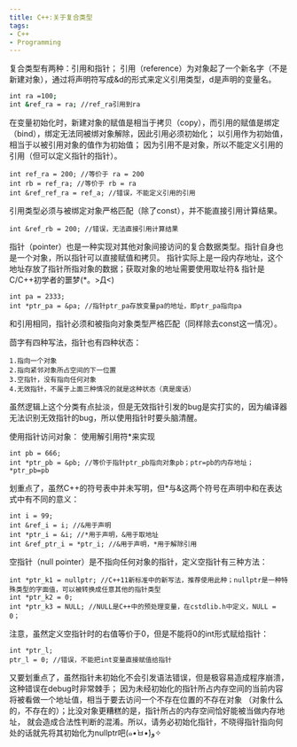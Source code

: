 ```yaml
---
title: C++:关于复合类型
tags:
- C++
- Programming
---
```

复合类型有两种：引用和指针；
引用（reference）为对象起了一个新名字（不是新建对象），通过将声明符写成&d的形式来定义引用类型，d是声明的变量名。
``` bash
int ra =100;
int &ref_ra = ra; //ref_ra引用到ra
```
在变量初始化时，新建对象的赋值是相当于拷贝（copy），而引用的赋值是绑定（bind），绑定无法同被绑对象解除，因此引用必须初始化；
以引用作为初始值，相当于以被引用对象的值作为初始值；
因为引用不是对象，所以不能定义引用的引用（但可以定义指针的指针）。
```
int ref_ra = 200; //等价于 ra = 200
int rb = ref_ra; //等价于 rb = ra
int &ref_ref_ra = ref_a; //错误，不能定义引用的引用
```
引用类型必须与被绑定对象严格匹配（除了const），并不能直接引用计算结果。
```
int &ref_rb = 200; //错误，无法直接引用计算结果
```
指针（pointer）也是一种实现对其他对象间接访问的复合数据类型。指针自身也是一个对象，所以指针可以直接赋值和拷贝。
指针实际上是一段内存地址，这个地址存放了指针所指对象的数据；获取对象的地址需要使用取址符&
指针是C/C++初学者的噩梦(*。>Д<)
```
int pa = 2333;
int *ptr_pa = &pa; //指针ptr_pa存放变量pa的地址，即ptr_pa指向pa
```
和引用相同，指针必须和被指向对象类型严格匹配（同样除去const这一情况）。

茴字有四种写法，指针也有四种状态：
```
1.指向一个对象
2.指向紧邻对象所占空间的下一位置
3.空指针，没有指向任何对象
4.无效指针，不属于上面三种情况的就是这种状态（真是废话）
```
虽然逻辑上这个分类有点扯淡，但是无效指针引发的bug是实打实的，因为编译器无法识别无效指针的bug，所以使用指针时要头脑清醒。

使用指针访问对象：
使用解引用符*来实现
```
int pb = 666;
int *ptr_pb = &pb; //等价于指针ptr_pb指向对象pb；ptr=pb的内存地址；*ptr_pb=pb
```
划重点了，虽然C++的符号表中并未写明，但*与&这两个符号在声明中和在表达式中有不同的意义：
```
int i = 99;
int &ref_i = i; //&用于声明
int *ptr_i = &i; //*用于声明，&用于取地址
int &ref_ptr_i = *ptr_i; //&用于声明，*用于解除引用
```
空指针（null pointer）是不指向任何对象的指针，定义空指针有三种方法：
```
int *ptr_k1 = nullptr; //C++11新标准中的新写法，推荐使用此种；nullptr是一种特殊类型的字面值，可以被转换成任意其他的指针类型
int *ptr_k2 = 0; 
int *ptr_k3 = NULL; //NULL是C++中的预处理变量，在cstdlib.h中定义，NULL = 0；
```
注意，虽然定义空指针时的右值等价于0，但是不能将0的int形式赋给指针：
```
int *ptr_l;
ptr_l = 0; //错误，不能把int变量直接赋值给指针
```
又要划重点了，虽然指针未初始化不会引发语法错误，但是极容易造成程序崩溃，这种错误在debug时非常棘手；
因为未经初始化的指针所占内存空间的当前内容将被看做一个地址值，相当于要去访问一个不存在位置的不存在对象
（对象什么的，不存在的）；比没对象更糟糕的是，指针所占的内存空间恰好能被当做内存地址，
就会造成合法性判断的混淆。所以，请务必初始化指针，不晓得指针指向何处的话就先将其初始化为nullptr吧(๑•̀ㅂ•́)و✧







